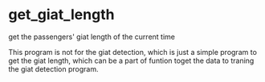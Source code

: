 # get_giat_length
get the passengers' giat length of the current time

This program is not for the giat detection, which is just a simple program to get the giat length, which can be a part of funtion toget the data to traning the
giat detection program.
